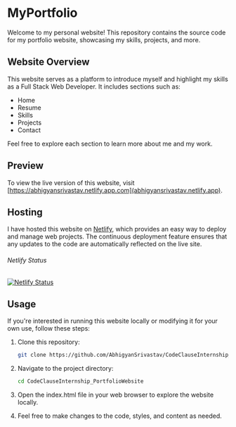 # MyPortfolio

Welcome to my personal website! This repository contains the source code for my portfolio website, showcasing my skills, projects, and more.

## Website Overview

This website serves as a platform to introduce myself and highlight my skills as a Full Stack Web Developer. It includes sections such as:
- Home
- Resume
- Skills
- Projects
- Contact

Feel free to explore each section to learn more about me and my work.

## Preview

To view the live version of this website, visit [https://abhigyansrivastav.netlify.app.com](abhigyansrivastav.netlify.app).

## Hosting

I have hosted this website on [Netlify](https://www.netlify.com), which provides an easy way to deploy and manage web projects. The continuous deployment feature ensures that any updates to the code are automatically reflected on the live site.

###### Netlify Status

[![Netlify Status](https://api.netlify.com/api/v1/badges/40ba678f-86bf-41c4-889d-4a4e81dcc209/deploy-status)](https://app.netlify.com/sites/abhigyansrivastav/deploys)

## Usage

If you're interested in running this website locally or modifying it for your own use, follow these steps:

1. Clone this repository:
   ```sh
   git clone https://github.com/AbhigyanSrivastav/CodeClauseInternship_PortfolioWebsite.git

2. Navigate to the project directory:
   ```sh
   cd CodeClauseInternship_PortfolioWebsite

3. Open the index.html file in your web browser to explore the website locally.
 

4. Feel free to make changes to the code, styles, and content as needed.
  

